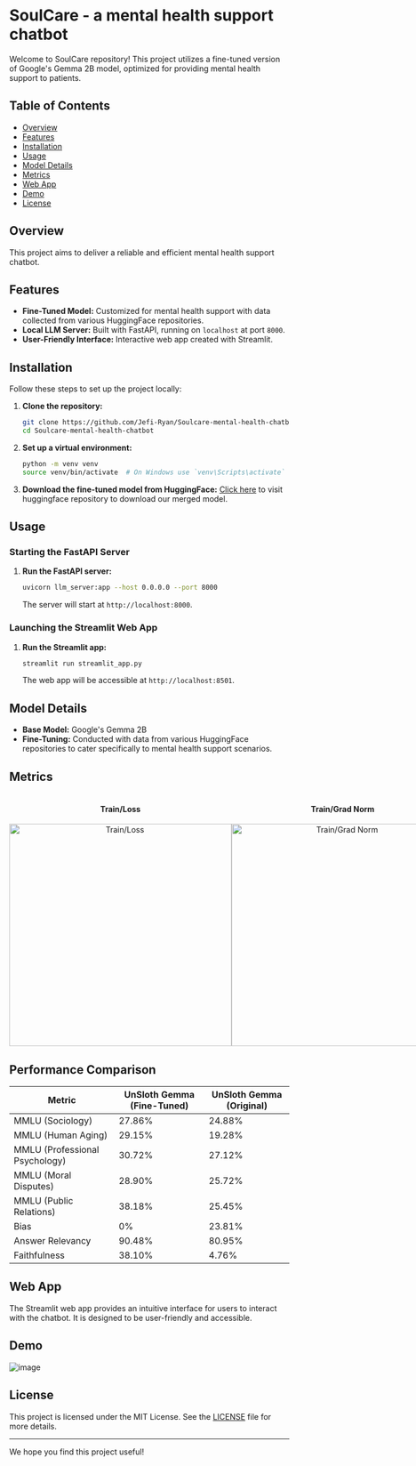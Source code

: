 # SoulCare - a mental health support chatbot

Welcome to SoulCare repository! This project utilizes a fine-tuned version of Google's Gemma 2B model, optimized for providing mental health support to patients.

## Table of Contents

- [Overview](#overview)
- [Features](#features)
- [Installation](#installation)
- [Usage](#usage)
- [Model Details](#model-details)
- [Metrics](#metrics)
- [Web App](#web-app)
- [Demo](#demo)
- [License](#license)

## Overview

This project aims to deliver a reliable and efficient mental health support chatbot.

## Features

- **Fine-Tuned Model:** Customized for mental health support with data collected from various HuggingFace repositories.
- **Local LLM Server:** Built with FastAPI, running on `localhost` at port `8000`.
- **User-Friendly Interface:** Interactive web app created with Streamlit.

## Installation

Follow these steps to set up the project locally:

1. **Clone the repository:**
    ```bash
    git clone https://github.com/Jefi-Ryan/Soulcare-mental-health-chatbot
    cd Soulcare-mental-health-chatbot
    ```

2. **Set up a virtual environment:**
    ```bash
    python -m venv venv
    source venv/bin/activate  # On Windows use `venv\Scripts\activate`
    ```

3. **Download the fine-tuned model from HuggingFace:**
   [Click here](https://huggingface.co/JefiRyan/Gemma-2B-Unsloth-mental-health-merged) to visit huggingface repository to download our merged model.

## Usage

### Starting the FastAPI Server

1. **Run the FastAPI server:**
    ```bash
    uvicorn llm_server:app --host 0.0.0.0 --port 8000
    ```

    The server will start at `http://localhost:8000`.

### Launching the Streamlit Web App

1. **Run the Streamlit app:**
    ```bash
    streamlit run streamlit_app.py
    ```

    The web app will be accessible at `http://localhost:8501`.

## Model Details

- **Base Model:** Google's Gemma 2B
- **Fine-Tuning:** Conducted with data from various HuggingFace repositories to cater specifically to mental health support scenarios.

## Metrics
<div style="display: flex; flex-direction: row; justify-content: space-around;">
  <div style="flex: 1; text-align: center;">
    <h4>Train/Loss</h4>
    <img src="https://github.com/user-attachments/assets/000a1b3f-b475-4268-90e7-72ecedbffa6c" alt="Train/Loss" width="400"/>
  </div>
  <div style="flex: 1; text-align: center;">
    <h4>Train/Grad Norm</h4>
    <img src="https://github.com/user-attachments/assets/3e7920ea-b321-43f9-abac-2f6e2747cfde" alt="Train/Grad Norm" width="400"/>
  </div>
</div>

## Performance Comparison
| Metric                           | UnSloth Gemma (Fine-Tuned) | UnSloth Gemma (Original) |
|---------------------------------|-----------------------------|--------------------------|
| MMLU (Sociology)                | 27.86%                      | 24.88%                   |
| MMLU (Human Aging)              | 29.15%                      | 19.28%                   |
| MMLU (Professional Psychology)  | 30.72%                      | 27.12%                   |
| MMLU (Moral Disputes)           | 28.90%                      | 25.72%                   |
| MMLU (Public Relations)         | 38.18%                      | 25.45%                   |
| Bias                            | 0%                          | 23.81%                   |
| Answer Relevancy                | 90.48%                      | 80.95%                   |
| Faithfulness                    | 38.10%                      | 4.76%                    |



## Web App

The Streamlit web app provides an intuitive interface for users to interact with the chatbot. It is designed to be user-friendly and accessible.

## Demo

![image](https://github.com/user-attachments/assets/c2e7cbc5-60e3-4038-aa7a-d10ba607ea44)



## License

This project is licensed under the MIT License. See the [LICENSE](LICENSE) file for more details.

---

We hope you find this project useful!
